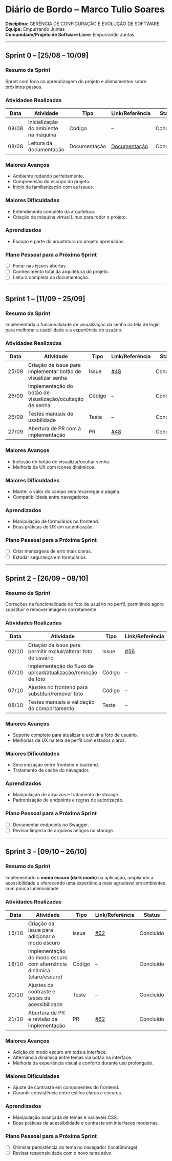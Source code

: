 # Diário de Bordo – Marco Tulio Soares

**Disciplina:** GERÊNCIA DE CONFIGURAÇÃO E EVOLUÇÃO DE SOFTWARE  
**Equipe:** Empurrando Juntas  
**Comunidade/Projeto de Software Livre:** Empurrando Juntas  

---

## Sprint 0 – [25/08 – 10/09]

### Resumo da Sprint
Sprint com foco na aprendizagem do projeto e alinhamentos sobre próximos passos.

### Atividades Realizadas

| Data  | Atividade | Tipo | Link/Referência | Status |
|-------|------------|------|-----------------|---------|
| 08/08 | Inicialização do ambiente na máquina | Código | – | Concluído |
| 08/08 | Leitura da documentação | Documentação | [Documentação](https://gitlab.com/gces-ej/ej-application/-/tree/develop/docs?ref_type=heads) | Concluído |

### Maiores Avanços
- Ambiente rodando perfeitamente.  
- Compreensão do escopo do projeto.  
- Início da familiarização com as issues.  

### Maiores Dificuldades
- Entendimento completo da arquitetura.  
- Criação de máquina virtual Linux para rodar o projeto.  

### Aprendizados
- Escopo e parte da arquitetura do projeto aprendidos.  

### Plano Pessoal para a Próxima Sprint
- [ ] Focar nas issues abertas.  
- [ ] Conhecimento total da arquitetura do projeto.  
- [ ] Leitura completa da documentação.  

---

## Sprint 1 – [11/09 – 25/09]

### Resumo da Sprint
Implementada a funcionalidade de visualização da senha na tela de login para melhorar a usabilidade e a experiência do usuário.  

### Atividades Realizadas

| Data  | Atividade | Tipo | Link/Referência | Status |
|-------|------------|------|-----------------|---------|
| 25/09 | Criação de issue para implementar botão de visualizar senha | Issue | [#48](https://gitlab.com/gces-ej/ej-application/-/issues/48) | Concluído |
| 26/09 | Implementação do botão de visualização/ocultação de senha | Código | – | Concluído |
| 26/09 | Testes manuais de usabilidade | Teste | – | Concluído |
| 27/09 | Abertura de PR com a implementação | PR | [#48](https://gitlab.com/gces-ej/ej-application/-/issues/48) | Concluído |

### Maiores Avanços
- Inclusão do botão de visualizar/ocultar senha.  
- Melhoria da UX com ícones dinâmicos.  

### Maiores Dificuldades
- Manter o valor do campo sem recarregar a página.  
- Compatibilidade entre navegadores.  

### Aprendizados
- Manipulação de formulários no frontend.  
- Boas práticas de UX em autenticação.  

### Plano Pessoal para a Próxima Sprint
- [ ] Criar mensagens de erro mais claras.  
- [ ] Estudar segurança em formulários.  

---

## Sprint 2 – [26/09 – 08/10]

### Resumo da Sprint
Correções na funcionalidade de foto de usuário no perfil, permitindo agora substituir e remover imagens corretamente.  

### Atividades Realizadas

| Data  | Atividade | Tipo | Link/Referência | Status |
|-------|------------|------|-----------------|---------|
| 02/10 | Criação da issue para permitir excluir/alterar foto de usuário | Issue | [#56](https://gitlab.com/gces-ej/ej-application/-/issues/56) | Concluído |
| 07/10 | Implementação do fluxo de upload/atualização/remoção de foto | Código | – | Concluído |
| 07/10 | Ajustes no frontend para substituir/remover foto | Código | – | Concluído |
| 08/10 | Testes manuais e validação do comportamento | Teste | – | Concluído |

### Maiores Avanços
- Suporte completo para atualizar e excluir a foto de usuário.  
- Melhorias de UX na tela de perfil com estados claros.  

### Maiores Dificuldades
- Sincronização entre frontend e backend.  
- Tratamento de cache do navegador.  

### Aprendizados
- Manipulação de arquivos e tratamento de storage.  
- Padronização de endpoints e regras de autorização.  

### Plano Pessoal para a Próxima Sprint
- [ ] Documentar endpoints no Swagger.  
- [ ] Revisar limpeza de arquivos antigos no storage.  

---

## Sprint 3 – [09/10 – 26/10]

### Resumo da Sprint
Implementado o **modo escuro (dark mode)** na aplicação, ampliando a acessibilidade e oferecendo uma experiência mais agradável em ambientes com pouca luminosidade.  

### Atividades Realizadas

| Data  | Atividade | Tipo | Link/Referência | Status |
|-------|------------|------|-----------------|---------|
| 15/10 | Criação da issue para adicionar o modo escuro | Issue | [#62](https://gitlab.com/gces-ej/ej-application/-/issues/62) | Concluído |
| 18/10 | Implementação do modo escuro com alternância dinâmica (claro/escuro) | Código | – | Concluído |
| 20/10 | Ajustes de contraste e testes de acessibilidade | Teste | – | Concluído |
| 21/10 | Abertura de PR e revisão da implementação | PR | [#62](https://gitlab.com/gces-ej/ej-application/-/issues/62) | Concluído |

### Maiores Avanços
- Adição do modo escuro em toda a interface.  
- Alternância dinâmica entre temas via botão na interface.  
- Melhoria da experiência visual e conforto durante uso prolongado.  

### Maiores Dificuldades
- Ajuste de contraste em componentes do frontend.  
- Garantir consistência entre estilos claros e escuros.  

### Aprendizados
- Manipulação avançada de temas e variáveis CSS.  
- Boas práticas de acessibilidade e contraste em interfaces modernas.  

### Plano Pessoal para a Próxima Sprint
- [ ] Otimizar persistência do tema no navegador (localStorage).  
- [ ] Revisar responsividade com o novo tema ativo.  
